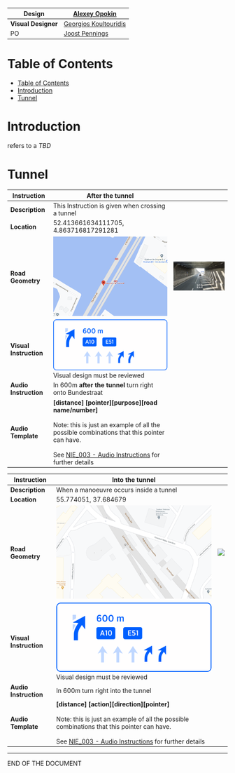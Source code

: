 | **Design** | [Alexey Opokin](https://tomtom.atlassian.net/wiki/people/70121:e8cb7861-9079-4b92-b96d-bfe8cd882680?ref=confluence) |
|---|---|
| **Visual Designer** | [Georgios Koultouridis](https://tomtom.atlassian.net/wiki/people/5be2fd44649a737c2342afbe?ref=confluence) |
| PO | [Joost Pennings](https://tomtom.atlassian.net/wiki/people/712020:a6d50cb1-97be-4a9a-a279-3fbb3e2e1799?ref=confluence) |


Table of Contents
=================


*   [Table of Contents](#Table-of-Contents)
*   [Introduction](#Introduction)
*   [Tunnel](#Tunnel)

  

**Introduction**
================

refers to a _TBD_

  

  

**Tunnel**
==========

  

| **Instruction** | After the tunnel                                                                                                                                                                                                                                                                                                                 |  |
|---|----------------------------------------------------------------------------------------------------------------------------------------------------------------------------------------------------------------------------------------------------------------------------------------------------------------------------------|---|
| **Description** | This Instruction is given when crossing a tunnel                                                                                                                                                                                                                                                                                 |  |
| **Location** | 52\.413661634111705, 4\.863716817291281                                                                                                                                                                                                                                                                                          |  |
| **Road Geometry** | ![](images/157711140.png)                                                                                                                                                                                                                                                                                                     | ![](images/157711141.png) |
| **Visual Instruction** | ![](images/157711142.png) Visual design must be reviewed                                                                                                                                                                                                                                                                      |  |
| **Audio Instruction** | In 600m **after the tunnel** turn right onto Bundestraat                                                                                                                                                                                                                                                                         |  |
| **Audio Template** | **\[distance] \[pointer]\[purpose]\[road name/number]**<br/><br/>Note: this is just an example of all the possible combinations that this pointer can have.<br/><br/>See [NIE\_003 \- Audio Instructions](https://tomtom.atlassian.net/wiki/display/FlaminGO/NIE_003+-+Audio+Instructions?src=contextnavpagetreemode) for further details |

| **Instruction** | Into the tunnel                                                                                                                                                                                                                                                                                                                |  |
|---| ---                                                                                                                                                                                                                                                                                                                              |---|
| **Description** | When a manoeuvre occurs inside a tunnel                                                                                                                                                                                                                                                                                        |  |
| **Location** | 55\.774051, 37\.684679                                                                                                                                                                                                                                                                                                         |  |
| **Road Geometry** | ![](images/157711143.png)                                                                                                                                                                                                                                                                              | ![](images/157711144.png) |
| **Visual Instruction** | ![](images/157711142.png) Visual design must be reviewed                                                                                                                                                                                                                                                                    |  |
| **Audio Instruction** | In 600m turn right into the tunnel                                                                                                                                                                                                                                                                                             |  |
| **Audio Template** | **\[distance] \[action]\[direction]\[pointer]**<br/><br/>Note: this is just an example of all the possible combinations that this pointer can have.<br/><br/>See [NIE\_003 \- Audio Instructions](../../Audio%20Instructions/Audio_Instructions.md) for further details                  |

  

  

  

  

  

  

  

  

* * *

END OF THE DOCUMENT